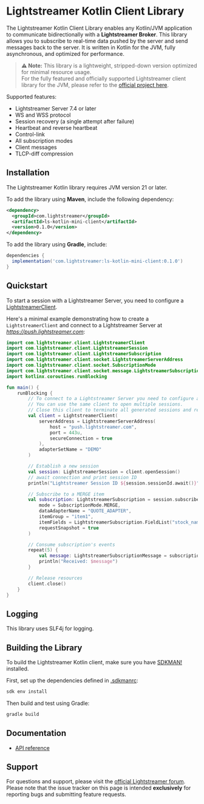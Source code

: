# Lightstreamer Kotlin Client Library

The Lightstreamer Kotlin Client Library enables any Kotlin/JVM application to communicate bidirectionally with a **Lightstreamer Broker**. This library allows you to subscribe to real-time data pushed by the server and send messages back to the server. It is written in Kotlin for the JVM, fully asynchronous, and optimized for performance.

> **⚠️ Note:** This library is a lightweight, stripped-down version optimized for minimal resource usage.  
> For the fully featured and officially supported Lightstreamer client library for the JVM, please refer to the [official project here](https://github.com/Lightstreamer/Lightstreamer-lib-client-haxe).

Supported features:

- Lightstreamer Server 7.4 or later
- WS and WSS protocol
- Session recovery (a single attempt after failure)
- Heartbeat and reverse heartbeat
- Control-link
- All subscription modes
- Client messages
- TLCP-diff compression

## Installation

The Lightstreamer Kotlin library requires JVM version 21 or later.

To add the library using **Maven**, include the following dependency:

```xml
<dependency>
  <groupId>com.lightstreamer</groupId>
  <artifactId>ls-kotlin-mini-client</artifactId>
  <version>0.1.0</version>
</dependency>
```

To add the library using **Gradle**, include:

```gradle
dependencies {
  implementation('com.lightstreamer:ls-kotlin-mini-client:0.1.0')
}
```

## Quickstart

To start a session with a Lightstreamer Server, you need to configure a [LightstreamerClient](./kotlin/com/lightstreamer/client/LightstreamerClient.kt). 

Here's a minimal example demonstrating how to create a `LightstreamerClient` and connect to a Lightstreamer Server at *https://push.lightstreamer.com*:

```kotlin
import com.lightstreamer.client.LightstreamerClient
import com.lightstreamer.client.LightstreamerSession
import com.lightstreamer.client.LightstreamerSubscription
import com.lightstreamer.client.socket.LightstreamerServerAddress
import com.lightstreamer.client.socket.SubscriptionMode
import com.lightstreamer.client.socket.message.LightstreamerSubscriptionMessage
import kotlinx.coroutines.runBlocking

fun main() {
    runBlocking {
        // To connect to a Lightstreamer Server you need to configure a LightstreamerClient.
        // You can use the same client to open multiple sessions.
        // Close this client to terminate all generated sessions and release resources.
        val client = LightstreamerClient(
            serverAddress = LightstreamerServerAddress(
                host = "push.lightstreamer.com",
                port = 443u,
                secureConnection = true
            ),
            adapterSetName = "DEMO"
        )

        // Establish a new session
        val session: LightstreamerSession = client.openSession()
        // await connection and print session ID
        println("Lightstreamer Session ID ${session.sessionId.await()}")

        // Subscribe to a MERGE item
        val subscription: LightstreamerSubscription = session.subscribe(
            mode = SubscriptionMode.MERGE,
            dataAdapterName = "QUOTE_ADAPTER",
            itemGroup = "item1",
            itemFields = LightstreamerSubscription.FieldList("stock_name", "last_price"),
            requestSnapshot = true
        )

        // Consume subscription's events
        repeat(5) {
            val message: LightstreamerSubscriptionMessage = subscription.receive()
            println("Received: $message")
        }

        // Release resources
        client.close()
    }
}
```

## Logging

This library uses SLF4j for logging.

## Building the Library

To build the Lightstreamer Kotlin client, make sure you have [SDKMAN!](https://sdkman.io/) installed.

First, set up the dependencies defined in [.sdkmanrc](.sdkmanrc):

```sh
sdk env install
```

Then build and test using Gradle:

```sh
gradle build
```

## Documentation

- [API reference](https://lightstreamer.github.io/Lightstreamer-lib-client-mini-kotlin/)

## Support

For questions and support, please visit the [official Lightstreamer forum](https://forums.lightstreamer.com/).
Please note that the issue tracker on this page is intended **exclusively** for reporting bugs and submitting feature requests.
